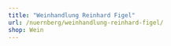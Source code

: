 ```yaml
---
title: "Weinhandlung Reinhard Figel"
url: /nuernberg/weinhandlung-reinhard-figel/
shop: Wein
---
```

